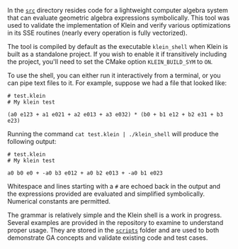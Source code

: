 In the [`src`](https://github.com/jeremyong/Klein/tree/master/src) directory resides
code for a lightweight computer algebra system that can evaluate geometric algebra
expressions symbolically. This tool was used to validate the implementation of
Klein and verify various optimizations in its SSE routines (nearly every operation
is fully vectorized).

The tool is compiled by default as the executable `klein_shell` when Klein is built
as a standalone project. If you wish to enable it if transitively including the
project, you'll need to set the CMake option `KLEIN_BUILD_SYM` to `ON`.

To use the shell, you can either run it interactively from a terminal, or you can
pipe text files to it. For example, suppose we had a file that looked like:

```
# test.klein
# My klein test

(a0 e123 + a1 e021 + a2 e013 + a3 e032) * (b0 + b1 e12 + b2 e31 + b3 e23)
```

Running the command `cat test.klein | ./klein_shell` will produce the following
output:

```
# test.klein
# My klein test

a0 b0 e0 + -a0 b3 e012 + a0 b2 e013 + -a0 b1 e023
```

Whitespace and lines starting with a `#` are echoed back in the output and the
expressions provided are evaluated and simplified symbolically. Numerical constants
are permitted.

The grammar is relatively simple and the Klein shell is a work in progress.
Several examples are provided in the repository to examine to understand proper
usage. They are stored in the [`scripts`](https://github.com/jeremyong/Klein/tree/master/scripts)
folder and are used to both demonstrate GA concepts and validate existing code
and test cases.